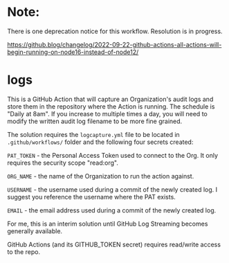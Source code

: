 # Note:

There is one deprecation notice for this workflow.  Resolution is in progress.

https://github.blog/changelog/2022-09-22-github-actions-all-actions-will-begin-running-on-node16-instead-of-node12/

# logs

This is a  GitHub Action that will capture an Organization's audit logs and store them in the repository where the Action is running.  The schedule is "Daily at 8am".  If you increase to multiple times a day, you will need to modify the written audit log filename to be more fine grained.

The solution requires the `logcapture.yml` file to be located in `.github/workflows/` folder and the following four secrets created:

`PAT_TOKEN` - the Personal Access Token used to connect to the Org.  It only requires the security scope "read:org".

`ORG_NAME` - the name of the Organization to run the action against.

`USERNAME` - the username used during a commit of the newly created log.  I suggest you reference the username where the PAT exists.

`EMAIL` - the email address used during a commit of the newly created log.

For me, this is an interim solution until GitHub Log Streaming becomes generally available.

GitHub Actions (and its GITHUB_TOKEN secret) requires read/write access to the repo.

